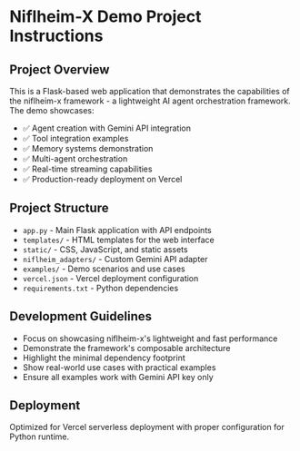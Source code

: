 # Niflheim-X Demo Project Instructions

## Project Overview
This is a Flask-based web application that demonstrates the capabilities of the niflheim-x framework - a lightweight AI agent orchestration framework. The demo showcases:

- ✅ Agent creation with Gemini API integration
- ✅ Tool integration examples  
- ✅ Memory systems demonstration
- ✅ Multi-agent orchestration
- ✅ Real-time streaming capabilities
- ✅ Production-ready deployment on Vercel

## Project Structure
- `app.py` - Main Flask application with API endpoints
- `templates/` - HTML templates for the web interface
- `static/` - CSS, JavaScript, and static assets
- `niflheim_adapters/` - Custom Gemini API adapter
- `examples/` - Demo scenarios and use cases
- `vercel.json` - Vercel deployment configuration
- `requirements.txt` - Python dependencies

## Development Guidelines
- Focus on showcasing niflheim-x's lightweight and fast performance
- Demonstrate the framework's composable architecture
- Highlight the minimal dependency footprint
- Show real-world use cases with practical examples
- Ensure all examples work with Gemini API key only

## Deployment
Optimized for Vercel serverless deployment with proper configuration for Python runtime.